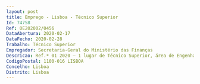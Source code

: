 ```yaml
--- 
layout: post
title: Emprego - Lisboa - Técnico Superior
Id: 74758
Ref: OE202002/0456
DataAbertura: 2020-02-17
DataFecho: 2020-02-28
Trabalho: Técnico Superior
Empregador: Secretaria-Geral do Ministério das Finanças
Descricao: Ref.ª 01 2020 – 1 lugar de Técnico Superior, área de Engenharia Civil   O posto de trabalho carateriza se pelo exercício de funções na área de engenharia civil, nomeadamente na realização das seguintes atividades  preparar e organizar as peças dos procedimentos de contratação de empreitadas de obras públicas  preparar e organizar a prestação de serviços e de aquisição de bens relacionados com a atividade de construção e manutenção de obras  elaborar programas preliminares para projetos de obras  desenvolver a tramitação de procedimentos de contratação pública de empreitadas em plataforma eletrónica  acompanhar os procedimentos de prestação de serviços e de fornecimento de bens até à sua total conclusão, incluindo a verificação das faturas e gestão das garantias e acompanhamento e fiscalização de obras  colaborar no âmbito de projetos de especialidades de engenharia civil e elaboração de pareceres técnicos na área da engenharia civil.O A(s) candidato a(s) ao procedimento concursal com a Ref.ª 01 2020 devem possuir inscrição válida como membro efetivo na ordem dos engenheiros ou na ordem dos engenheiros técnicos, na área da engenharia civil.
CodigoPostal: 1100-016 LISBOA
Concelho: Lisboa
Distrito: Lisboa
--- 
```

